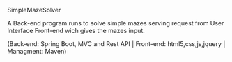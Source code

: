 SimpleMazeSolver

A Back-end program runs to solve simple mazes serving request from User Interface Front-end wich gives the mazes input.

(Back-end: Spring Boot, MVC and Rest API | Front-end: html5,css,js,jquery | Managment: Maven)
